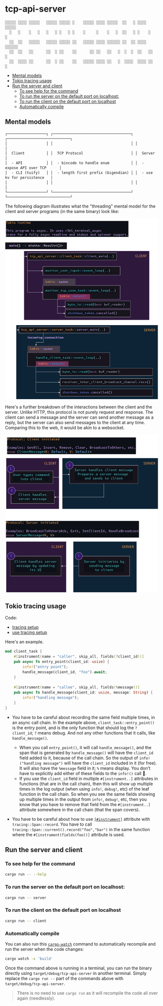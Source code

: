 # tcp-api-server
<a id="markdown-tcp-api-server" name="tcp-api-server"></a>


```
░░░░░ ░░░░ ░░░░░   ░░░░░ ░░░░░ ░    ░░░░░ ░░░░ ░░░░░  ░░   ░ ░░░░ ░░░░░
  ░   ░    ░   ░   ░   ░ ░   ░ ░    ░     ░    ░   ░  ░░   ░ ░    ░   ░
  ░░  ░░   ░░░░░   ░░░░░ ░░░░░ ░░   ░░░░░ ░░░░ ░░░░░░ ░░  ░░ ░░░░ ░░░░░░
  ░░  ░░   ░░      ░░  ░ ░░    ░░      ░░ ░░   ░░   ░  ░  ░  ░░   ░░   ░
  ░░  ░░░░ ░░      ░░  ░ ░░    ░░   ░░░░░ ░░░░ ░░   ░  ░░░░  ░░░░ ░░   ░
```

<!-- Install app from: https://flathub.org/apps/io.github.nokse22.asciidraw -->
<!-- Get glyphs from: https://github.com/r3bl-org/r3bl-ts-utils/blob/main/src/tui-figures/symbols.ts -->

<!-- TOC -->

- [Mental models](#mental-models)
- [Tokio tracing usage](#tokio-tracing-usage)
- [Run the server and client](#run-the-server-and-client)
  - [To see help for the command](#to-see-help-for-the-command)
  - [To run the server on the default port on localhost:](#to-run-the-server-on-the-default-port-on-localhost)
  - [To run the client on the default port on localhost](#to-run-the-client-on-the-default-port-on-localhost)
  - [Automatically compile](#automatically-compile)

<!-- /TOC -->

## Mental models
<a id="markdown-mental-models" name="mental-models"></a>


```
┌──────────────────┐ ┌────────────────────────────────────┐ ┌─────────────────────────────┐
│                  │ │                                    │ │                             │
│  Client          │ │  TCP Protocol                      │ │  Server                     │
│  - API           │ │  - bincode to handle enum          │ │  - expose API over TCP      │
│  - CLI (tuify)   │ │  - length first prefix (bigendian) │ │  - use kv for persistence   │
│                  │ │                                    │ │                             │
└──────────────────┘ └────────────────────────────────────┘ └─────────────────────────────┘
```

<!-- Source diagram:
https://asciiflow.com/#/share/eJzFk8FqwkAQhl9lmJOCuRQkNDeRHoQigXrcS0wmunSdDZuNJIggPkEPHvowPo1P0qT0oGQhEAld%2FsMsMzvf%2FgxzQI52hAEXSk1QRRUZDPAgsBQYvE79icCqjl78JrJU2voi8Ha59hY887iXvoZFCsGNrdb589pOuErPnaV3pPn74m25cpBW8xBCo62OteogfZDZk%2BkieTALFy5PHqwlxzohsBq2ESeKgLjYOUgeUJnpnH5b6QbafLNNql3ByBYyrcaPJEW8sVtIpcktZIZSWcJoLTfEiYx4fE8qasznHlJtICOTy9wSx%2FRIctgdZE63y6mX%2FmFDvgfeEDzi8QduiDC9)
-->

The following diagram illustrates what the "threading" mental model for the client and
server programs (in the same binary) look like:

![image](./main_diagram.drawio_1.svg)

Here's a further breakdown of the interactions between the client and the server. Unlike
HTTP, this protocol is not purely request and response. The client can send a message and
the server can send another message as a reply, but the server can also send messages to
the client at any time. Comparing this to the web, it would be akin to a websocket.

![image](./main_diagram.drawio_2.svg)

## Tokio tracing usage
<a id="markdown-tokio-tracing-usage" name="tokio-tracing-usage"></a>

Code:
- [tracing setup](https://github.com/r3bl-org/r3bl-open-core/blob/nazmulidris/refactor-tokio-tracing/terminal_async/src/public_api/tracing_setup.rs)
- [use tracing setup](https://github.com/nazmulidris/rust-scratch/tree/main/tcp-api-server)

Here's an example.

```rust
mod client_task {
    #[instrument(name = "caller", skip_all, fields(?client_id))]
    pub async fn entry_point(client_id: usize) {
        info!("entry point");
        handle_message(client_id, "foo").await;
    }

    #[instrument(name = "callee", skip_all, fields(%message))]
    pub async fn handle_message(client_id: usize, message: String) {
        info!("handling message");
    }
}
```

- You have to be careful about recording the same field multiple times, in an async call
  chain. In the example above, `client_task::entry_point()` is the entry point, and is the
  only function that should log the `?client_id`; `?` means debug. And not any other
  functions that it calls, like `handle_message()`.

  - When you call `entry_point()`, it will call `handle_message()`, and the span that is
    generated by `handle_message()` will have the `client_id` field added to it, because
    of the call chain. So the output of `info!("handling message")` will have the
    `client_id` included in it (for free). It will also have the `%message` field in it;
    `%` means display. You don't have to explicitly add either of these fields to the
    `info!()` call 🎉.
  - If you use the `client_id` field in multiple `#[instrument..]` attributes in functions
    (that are in the call chain), then this will show up multiple times in the log output
    (when using `info!`, `debug!`, etc) of the leaf function in the call chain. So when you
    see the same fields showing up multiple times in the output from `info!`, `debug!`, etc,
    then you know that you have to remove that field from the `#[instrument..]` attribute
    somewhere in the call chain (that the span covers).

- You have to be careful about how to use
  [`[#instrument]`](https://docs.rs/tracing/latest/tracing/attr.instrument.html) attribute
  with `tracing::Span::record`. You have to call
  `tracing::Span::current().record("foo","bar")` in the same function where the
  `#[instrument(fields(foo))]` attribute is used.

## Run the server and client
<a id="markdown-run-the-server-and-client" name="run-the-server-and-client"></a>

### To see help for the command
<a id="markdown-to-see-help-for-the-command" name="to-see-help-for-the-command"></a>

```sh
cargo run -- --help
```

### To run the server on the default port on localhost:
<a id="markdown-to-run-the-server-on-the-default-port-on-localhost%3A" name="to-run-the-server-on-the-default-port-on-localhost%3A"></a>

```sh
cargo run -- server
```

### To run the client on the default port on localhost
<a id="markdown-to-run-the-client-on-the-default-port-on-localhost" name="to-run-the-client-on-the-default-port-on-localhost"></a>

```sh
cargo run -- client
```

### Automatically compile
<a id="markdown-automatically-compile" name="automatically-compile"></a>

You can also run this [`cargo-watch`](https://crates.io/crates/cargo-watch) command to
automatically recompile and run the server when the code changes:

```sh
cargo watch -x 'build'
```

Once the command above is running in a terminal, you can run the binary directly using
`target/debug/tcp-api-server` in another terminal. Simply replace the `cargo run --` part
of the commands above with `target/debug/tcp-api-server`.

> There is no need to use `cargo run` as it will recompile the code all over again
> (needlessly).